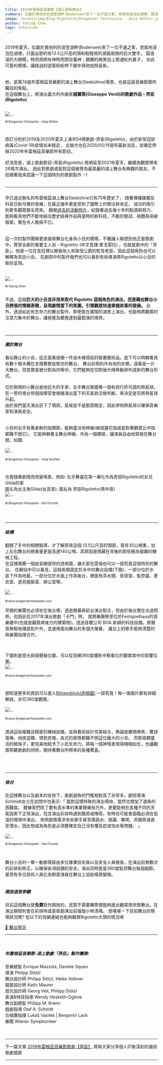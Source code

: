 ```yaml
---
title: 2019布雷根茲音樂節【湖上歌劇舞台】
summary: 位屬於奧地利的波登湖畔(Bodensee)來了一位不速之客，悠哉地浸泡在湖裡，圓滾滾的大眼睛，時而炯炯有神時而閉目養神....
image: /assets/img/Blog-Rigoletto/Bregenzer Festspiele - Anja Köhler.jpg
author: Yating Chen
tags: interview
---
```

[//]: <> (possible tags: interview, germany, festival, exam, language)
<br>
2019年夏天，位屬於奧地利的波登湖畔(Bodensee)來了一位不速之客，悠哉地浸泡在湖裡，只露出那約有13.5公尺高的頭和輕輕倚的湖面兩側的巨大雙手。 
圓滾滾的大眼睛，時而炯炯有神時而閉目養神；靦腆的微笑加上那通紅的鼻子， 如此可愛的模樣，讓路過的遊客紛紛停下腳步與他拍照留影。
<br>
<br>
<br>
他，是第74屆布雷根茲音樂節的湖上舞台(Seebühne)場景，也是這屆音樂節眾所矚目的焦點。<br>
在這個舞台上，將演出義大利作曲家<font style="font-weight: bold">威爾第(Giuseppe Verdi)的歌劇作品 – 弄臣(Rigoletto)</font>
<br>
<br>

<img src="/assets/img/Blog-Rigoletto/Bregenzer Festspiele - Anja Köhler.jpg" class="img-fluid rounded" alt="...">
<p style="font-size: 10px">©.Bregenzer Festspiele - Anja Köhler</p>
<br>



原訂分別於2019及2020年夏天上演共54場歌劇-弄臣(Rigoletto)，由於新型冠狀病毒(Covid-19)疫情尚未穩定，
主辦方也在2020/05/15發布最新消息，並確定停辦2020年布雷根茲音樂節所有節目。
<br>
<br>
好消息是，湖上歌劇節目–弄臣(Rigoletto) 將順延至2021年夏天，繼續為觀眾帶來26場次演出。
因此對歌劇或是對這個被譽為最美麗的湖上舞台有興趣的朋友，不妨跟著我來認識一下這個特別的歌劇製作 :-)
<br>
<br>

<hr>
<h5></h5>
早已遠近馳名的布雷根茲湖上舞台Seebühne已有75年歷史了， 隨著傳播媒體及科技日新月異的發展，在最近幾年更是受到了國際上的關注與肯定，
成功的吸引到更多觀眾慕名而來。
翻閱<a href="https://pressefoyer.at/en/history-bregenz-festival_20161123">過去的活動照片</a>，紀錄著過去幾十年的點滴與努力，能夠看見他們不斷地結合歷史經典作品與當時的新科技，不斷的嘗試、挑戰與突破框架，實在令人敬佩不已。
<br>
<br>
<br>
這一次的製作團隊更直接將舞台化身為小丑的模樣，不難讓人聯想到他正是歌劇中，貫穿全劇的重要主人翁 –  Rigoletto (中文音譯:里戈雷托)
，也就是劇中的「弄臣」。他是一位在宮廷裡以揶揄他人來取悅公爵的駝背老臣，因此這個角色也可以解釋為宮廷小丑。
在劇院中的製作我們也可以看到有些導演將Rigoletto以小丑的裝扮呈現。

<br>
<br>
<br>
<img src="/assets/img/Blog-Rigoletto/rigioletto-pic.yating.jpg" class="img-fluid rounded" alt="...">
<p style="font-size: 10px">©.Yating Chen</p>

<br>
不過，這個<font style="font-weight: bold">巨大的小丑並非用來取代 Rigoletto 這個角色的演出，而是藉由舞台小丑誇張的情緒表徵，呈現劇情當下的氛圍，引領觀眾快速掌握故事的發展。</font>
此外，透過如此有生命力的舞台製作，即使是在廣闊的湖景上演出，也能夠將觀眾的注意力集中於舞台，讓視覺及聽覺達到最飽滿的境界。
<br>
<br>
<br>
<hr>

<h5>關於舞台</h5>

看似靜止的小丑，從正面看就像一件由木條搭起的裝置藝術品，底下可以明顯看見有數十根木樁在支撐著整座懸空的舞台。
舞台前側則作為他的衣領，遠看是一片大舞台，但其實是被分割為四等份，它們能夠在切割後升降移動排列成新的舞台形式。
<br>
<br>
位於兩側的小舞台是他巨大的手掌，左手舞台緊握著一個有飛行許可證的熱氣球。在一旁的塔台有個指揮官會根據演出當下的天氣狀況做判斷，來決定是否將熱氣球升起。
<br>由於我們當天演出前下了場雨，氣候並不是那麼穩定，因此停飛熱氣球以確保音樂家和演員安全。
<br>
<br>
<br>
小丑的右手有著柔軟的指關節，能夠靈活地伸展(做個蓮花指或是對著觀眾比中指都難不倒它)，
它能夠朝著主舞台伸展，作為一個橋樑，讓演員自由地穿梭在舞台間，如圖:
<br>
<br>
<img src="/assets/img/Blog-Rigoletto/anja_koehler19.jpg" class="img-fluid rounded" alt="...">
<p style="font-size: 10px">©.Bregenzer Festspiele - Anja Koehler</p>
<br>

也會隨著劇情而改變場景，例如: 右手舞臺在第一幕化作為弄臣Rigoletto的女兒Gilda的家
<br>
圖左為女主角Gilda(女高音); 圖右為 弄臣Rigoletto(男中音)
<br>
<img src="/assets/img/Blog-Rigoletto/karl_forster4m.jpg" class="img-fluid rounded" alt="...">
<p style="font-size: 10px">©.Bregenzer Festspiele - Karl Forster</p>
<br>
<br>
<hr>
<h5>結構</h5>

翻閱了手中的相關報導，才了解原來這個 13.5公尺高的頭部，竟有35公噸重，加上左右舞台的總重量更是高達140公噸，其原因是隱藏在背後的那些極為複雜的機械工程。
<br>
在這裡推薦一個由官網提供的透視圖，讓大家在雲端也可以一探究竟這個特別的舞台。
在網站中可以看見，這個長期固定於水中的舞台設備(下圖)，一部分位於水底下作為地基，一部分位於水面上作為後台，裡面有茶水間、音效室、監控臺、更衣室、道具服裝室、辦公室等。
<br>
<br>
<img src="/assets/img/Blog-Rigoletto/rigoletto-festeanlage.png" class="img-fluid rounded" alt="...">
<p style="font-size: 10px">©vtour.bregenzerfestspiele.com</p>

早期的樂團也必須坐在後台裡，透過螢幕與前台演出配合，但由於後台實在太過悶熱，也因此在2017年演出歌劇「卡門」時，
就將樂團移至位於Festspielhaus的音樂廳中(也就是觀眾席後方的建築物)。透過音響公司 BOA 新穎的科技設備，將聲音無暇地傳遞到戶外，並運用面向舞台的多個大螢幕，
讓台上的歌手能夠清楚的與樂團指揮合作。
<br>
<br>
<br>

下圖則是燈光與揚聲器位置，可以從官網360度攝影中察看位於觀眾席中的音響位置。
<br>
<img src="/assets/img/Blog-Rigoletto/rigoletto-Tonundlicht.png" class="img-fluid rounded" alt="...">
<p style="font-size: 10px">©vtour.bregenzerfestspiele.com</p>
<br>

想知道更多的資訊可以進入[Rötgenblick(透視圖)](https://vtour.bregenzerfestspiele.com/) 一探究竟！每一張圖片都有詳細解說，亦可360度觀賞。
<br>
<br>
<img src="/assets/img/Blog-Rigoletto/rigoletto-konstuktur.png" class="img-fluid rounded" alt="...">
<p style="font-size: 10px">©vtour.bregenzerfestspiele.com</p>
<br>
透過這般複雜且精密的機械設備，並與藝術設計完美結合，無論是撇頭微笑、驚訝張嘴、俏皮逗趣、憤怒悲傷，各式的表情都難不倒這位龐大的小丑。
而那兩顆靈活的眼珠子，更完美地賦予了小丑生命力，將每一個神情表現得栩栩如生，也讓觀眾聆聽歌劇的同時，期待著舞台所帶來的各種驚喜。
<br>
<br>
<br>
<br>
<hr>
<h5>後台</h5>
在這樣舞台以及劇本的安排下，歌劇選角的門檻相對高了非常多。劇院導演Schmidt女士在訪問中也表示:「 面對這樣特殊的演出場地，當然也增加了選角的困難度。
聲樂家們除了要有高水準的專業聲樂技巧外，更要能夠在各種不同的天氣因素下正常演出，包含演出彩排時遇到飄雨或陣雨，有時也可能會面臨必須在低溫的環境中演出。
依照劇情需求有些歌手甚至需跳水、跳躍、攀爬、吊鋼索或甚至濳水，因此想成為角色是必須要確定自己沒有懼高症或怕水等問題。 」
<br>
<br>
<img src="/assets/img/Blog-Rigoletto/bo4_karl_forster15.jpg" class="img-fluid rounded" alt="...">
<p style="font-size: 10px">©.Bregenzer Festspiele - Karl Forster</p>
<br>
<br>
舞台小丑的一舉一動都需經由多位專業技術員以及安全人員檢查，在演出前無數次的彩排和修正，以確保各項設備的安全，演出同時更是360度監控舞台每個細節。
甚至有多位技術人員化為群眾演員在舞台上協助場景變換。
<br>
<br>
<h5>開放遊客參觀</h5>
目前這個舞台是<font style="font-weight: bold">免費</font>對外開放的，民眾不需要購票便能夠進出觀眾席欣賞舞台。在演出期間則會在彩排時或是歌劇演出前幾個小時清場。
想場堪一下目前舞台的現場狀況嗎? 從以下的官網連結也能夠觀賞Rigoletto大頭的現況唷

[🤡 舞台現況](https://bregenzerfestspiele.com/de/webcam)

<hr>
<br>
<h5>布雷根茲音樂節-湖上歌劇「弄臣」製作團隊:</h5>

音樂總監 Enrique Mazzola, Daniele Squeo<br>
導演    Philipp Stölzl<br>
舞台設計師 Philipp Stölzl, Heike Vollmer<br>
服裝設計師 Kathi Maurer<br>
燈光設計師 Georg Veit, Philipp Stölzl<br>
表演&特技指導 Wendy Hesketh-Ogilvie<br>
舞台副總監 ​Philipp M. Krenn<br>
戲劇指導 Olaf A. Schmitt<br>
合唱團指揮 Lukáš Vasilek | Benjamin Lack<br>
樂團 Wiener Symphoniker <br>
<br>
<br>
<hr>

下一篇文章 [2019布雷根茲音樂節歌劇【弄臣】](https://www.toneartiv.com/2020/06/01/rigoletto-story) 將與大家分享個人印象深刻的幾段歌劇情節  
<hr>
